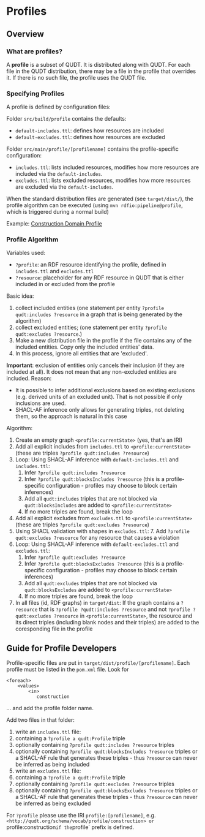 # Profiles

## Overview

### What are profiles?

A **profile** is a subset of QUDT. It is distributed along with QUDT. For each
file in the QUDT distribution, there may be a file in the profile that overrides it.
If there is no such file, the profile uses the QUDT file.

### Specifying Profiles

A profile is defined by configuration files:

Folder `src/build/profile` contains the defaults:
- `default-includes.ttl`: defines how resources are included
- `default-excludes.ttl`: defines how resources are excluded

Folder `src/main/profile/[profilename]` contains the profile-specific configuration:
- `includes.ttl`: lists included resources, modifies how more resources are included via the `default-includes`.
- `excludes.ttl`: lists excluded resources, modifies how more resources are excluded via the `default-includes`.

When the standard distribution files are generated (see `target/dist/`),
the profile algorithm can be executed (using `mvn rdfio:pipeline@profile`, which is triggered
during a normal build)

Example: [Construction Domain Profile](./construction)

### Profile Algorithm

Variables used:

- `?profile`: an RDF resource identifying the profile, defined in `includes.ttl` and `excludes.ttl`
- `?resource`: placeholder for any RDF resource in QUDT that is either included in or excluded from the profile

Basic idea:
1. collect included entities (one statement per entity `?profile qudt:includes ?resource` in a graph that is
being generated by the algorithm)
2. collect excluded entities; (one statement per entity `?profile qudt:excludes ?resource`.)
3. Make a new distribution file in the profile if the file contains any of the included entities. Copy only the included
entities' data.
4. In this process, ignore all entities that are 'excluded'.

**Important**: exclusion of entities only cancels their inclusion (if they are included at all). It does not mean that
any non-excluded entities are included.
Reason:
- It is possible to infer additional exclusions based on existing exclusions (e.g. derived units of an excluded unit).
That is not possible if only inclusions are used.
- SHACL-AF inference only allows for generating triples, not deleting them, so the approach is natural in this case

Algorithm:

1. Create an empty graph `<profile:currentState>` (yes, that's an IRI)
2. Add all explicit includes from `includes.ttl` to `<profile:currentState>` (these are triples
   `?profile qudt:includes ?resource`)
3. Loop: Using SHACL-AF inference with `default-includes.ttl` and `includes.ttl`:
   1. Infer `?profile qudt:includes ?resource`
   2. Infer `?profile qudt:blocksIncludes ?resource` (this is a profile-specific configuration - profiles may
      choose to block certain inferences)
   3. Add all `qudt:includes` triples that are not blocked via `qudt:blocksIncludes` are added to `<profile:currentState>`
   4. If no more triples are found, break the loop
4. Add all explicit excludes from `excludes.ttl` to `<profile:currentState>` (these are triples
   `?profile qudt:excludes ?resource`)
5. Using SHACL validation with shapes in `excludes.ttl`:
   7. Add `?profile qudt:excludes ?resource` for any resource that causes a violation
6. Loop: Using SHACL-AF inference with `default-excludes.ttl` and `excludes.ttl`:
   1. Infer `?profile qudt:excludes ?resource`
   2. Infer `?profile qudt:blocksExcludes ?resource` (this is a profile-specific configuration - profiles may
      choose to block certain inferences)
   3. Add all `qudt:excludes` triples that are not blocked via `qudt:blocksExcludes` are added to `<profile:currentState>`
   4. If no more triples are found, break the loop
7. In all files (id, RDF graphs) in `target/dist`:
   If the graph contains a `?resource` that is `?profile ?qudt:includes ?resource`
   and not `?profile ?qudt:excludes ?resource` in `<profile:currentState>`, the resource and its direct triples
   (including blank nodes and their triples) are added to the coresponding file in the profile

## Guide for Profile Developers

Profile-specific files are put in `target/dist/profile/[profilename]`. Each profile must be listed in the `pom.xml` file. Look for

```
<foreach>
    <values>
        <in>
           construction
```

... and add the profile folder name.

Add two files in that folder:
1. write an `includes.ttl` file:
1. containing a `?profile a qudt:Profile` triple
2. optionally containing `?profile qudt:includes ?resource` triples
3. optionally containing `?profile qudt:blocksIncludes ?resource` triples or a SHACL-AF rule that generates these triples - thus `?resource` can never be inferred as being included
1. write an `excludes.ttl` file:
2. containing a `?profile a qudt:Profile` triple
2. optionally containing `?profile qudt:excludes ?resource` triples
3. optionally containing `?profile qudt:blocksExcludes ?resource` triples or a SHACL-AF rule that generates these triples - thus `?resource` can never be inferred as being excluded

For `?profile` please use the IRI `profile:[profilename]`, e.g. `<http://qudt.org/schema/vocab/profile/construction> or `profile:construction` if the `profile` prefix is defined.

